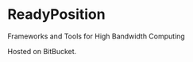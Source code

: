 ReadyPosition
=============

Frameworks and Tools for High Bandwidth Computing

Hosted on BitBucket.
